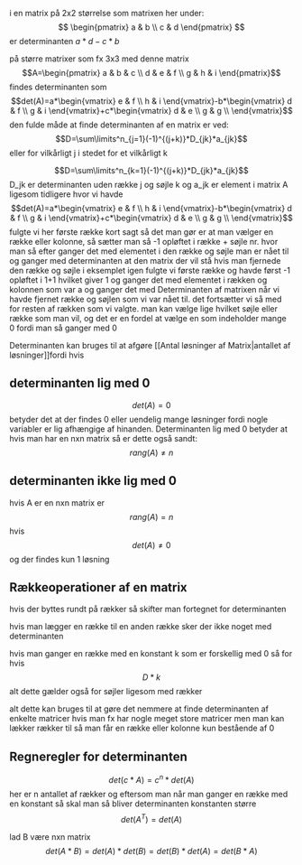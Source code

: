 
i en matrix på 2x2 størrelse som matrixen her under:
$$
\begin{pmatrix}
a & b \\
c & d
\end{pmatrix}
$$ er determinanten $a*d-c*b$

på større matrixer som fx 3x3 med denne matrix
$$A=\begin{pmatrix}
a & b & c \\
d & e & f \\
g & h & i
\end{pmatrix}$$
findes determinanten som 
$$det(A)=a*\begin{vmatrix}
e & f \\
h & i
\end{vmatrix}-b*\begin{vmatrix}
d & f \\
g & i
\end{vmatrix}+c*\begin{vmatrix}
d & e \\
g & g \\ 
\end{vmatrix}$$
den fulde måde at finde determinanten af en matrix er ved:
$$D=\sum\limits^n_{j=1}(-1)^{(j+k)}*D_{jk}*a_{jk}$$
eller for vilkårligt j i stedet for et vilkårligt k

$$D=\sum\limits^n_{k=1}(-1)^{(j+k)}*D_{jk}*a_{jk}$$
D_jk er determinanten uden række j og søjle k og a_jk er element i matrix A
ligesom tidligere hvor vi havde $$det(A)=a*\begin{vmatrix}
e & f \\
h & i
\end{vmatrix}-b*\begin{vmatrix}
d & f \\
g & i
\end{vmatrix}+c*\begin{vmatrix}
d & e \\
g & g \\ 
\end{vmatrix}$$ fulgte vi her første række
kort sagt så det man gør er at man vælger en række eller kolonne, så sætter man så -1 opløftet i række + søjle nr. hvor man så efter ganger det med elementet i den række og søjle man er nået til og ganger med determinanten at den matrix der vil stå hvis man fjernede den række og søjle
 i eksemplet igen fulgte vi første række og havde først -1 opløftet i 1+1 hvilket giver 1 og ganger det med elementet i rækken og kolonnen som var a og ganger det med Determinanten af matrixen når vi havde fjernet række og søjlen som vi var nået til. det fortsætter vi så med for resten af rækken som vi valgte. man kan vælge lige hvilket søjle eller række som man vil, og det er en fordel at vælge en som indeholder mange 0 fordi man så ganger med 0

Determinanten kan bruges til at afgøre [[Antal løsninger af Matrix|antallet af løsninger]]fordi hvis
## determinanten lig med 0
$$det(A)=0$$
betyder det at der findes 0 eller uendelig mange løsninger fordi nogle variabler er lig afhængige af hinanden. Determinanten lig med 0 betyder at hvis man har en nxn matrix så er dette også sandt:
$$rang(A)\neq n$$
## determinanten ikke lig med 0
hvis A er en nxn matrix er 
$$rang(A)=n$$
hvis 
$$det(A)\neq 0$$
og der findes kun 1 løsning



## Rækkeoperationer af en matrix
hvis der byttes rundt på rækker så skifter man fortegnet for determinanten

hvis man lægger en række til en anden række sker der ikke noget med determinanten

hvis man ganger en række med en konstant k som er forskellig med 0 så for hvis
$$D*k$$
alt dette gælder også for søjler ligesom med rækker

alt dette kan bruges til at gøre det nemmere at finde determinanten af enkelte matricer hvis man fx har nogle meget store matricer men man kan lækker rækker til så man får en række eller kolonne kun bestående af 0


## Regneregler for determinanten

$$det(c*A)=c^n*det(A)$$
her er n antallet af rækker og eftersom man når man ganger en række med en konstant så skal man så bliver determinanten konstanten større
$$det(A^T)=det(A)$$


lad B være nxn matrix
$$det(A*B)=det(A)*det(B)=det(B)*det(A)=det(B*A)$$

